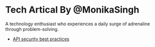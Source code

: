 # Tech Artical By @MonikaSingh



A technology enthusiast who experiences a daily surge of adrenaline through problem-solving.

- [API security best practices](http://scottjehl.github.com/API-security-best-practices.html]/)